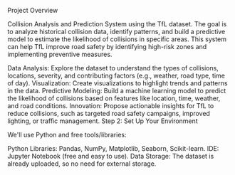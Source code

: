 Project Overview

Collision Analysis and Prediction System using the TfL dataset. The goal is to analyze historical collision data, identify patterns, and build a predictive model to estimate the likelihood of collisions in specific areas. This system can help TfL improve road safety by identifying high-risk zones and implementing preventive measures.


Data Analysis: Explore the dataset to understand the types of collisions, locations, severity, and contributing factors (e.g., weather, road type, time of day).
Visualization: Create visualizations to highlight trends and patterns in the data.
Predictive Modeling: Build a machine learning model to predict the likelihood of collisions based on features like location, time, weather, and road conditions.
Innovation: Propose actionable insights for TfL to reduce collisions, such as targeted road safety campaigns, improved lighting, or traffic management.
Step 2: Set Up Your Environment

We'll use Python and free tools/libraries:

Python Libraries: Pandas, NumPy, Matplotlib, Seaborn, Scikit-learn.
IDE: Jupyter Notebook (free and easy to use).
Data Storage: The dataset is already uploaded, so no need for external storage.
